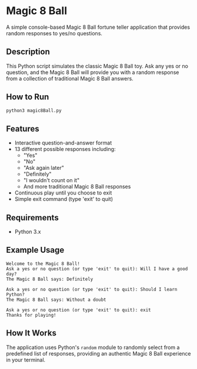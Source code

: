 # Magic 8 Ball

A simple console-based Magic 8 Ball fortune teller application that provides random responses to yes/no questions.

## Description

This Python script simulates the classic Magic 8 Ball toy. Ask any yes or no question, and the Magic 8 Ball will provide you with a random response from a collection of traditional Magic 8 Ball answers.

## How to Run

```bash
python3 magic8Ball.py
```

## Features

- Interactive question-and-answer format
- 13 different possible responses including:
  - "Yes"
  - "No" 
  - "Ask again later"
  - "Definitely"
  - "I wouldn't count on it"
  - And more traditional Magic 8 Ball responses
- Continuous play until you choose to exit
- Simple exit command (type 'exit' to quit)

## Requirements

- Python 3.x

## Example Usage

```
Welcome to the Magic 8 Ball!
Ask a yes or no question (or type 'exit' to quit): Will I have a good day?
The Magic 8 Ball says: Definitely

Ask a yes or no question (or type 'exit' to quit): Should I learn Python?
The Magic 8 Ball says: Without a doubt

Ask a yes or no question (or type 'exit' to quit): exit
Thanks for playing!
```

## How It Works

The application uses Python's `random` module to randomly select from a predefined list of responses, providing an authentic Magic 8 Ball experience in your terminal.